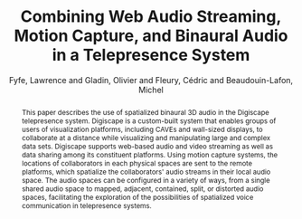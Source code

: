 --- 
  title: "Combining Web Audio Streaming, Motion Capture, and Binaural Audio in a Telepresence System" 
  abstract: "This paper describes the use of spatialized binaural 3D audio in the Digiscape telepresence system. Digiscape is a custom-built system that enables groups of users of visualization platforms, including CAVEs and wall-sized displays, to collaborate at a distance while visualizing and manipulating large and complex data sets. Digiscape supports web-based audio and video streaming as well as data sharing among its constituent platforms. Using motion capture systems, the locations of collaborators in each physical spaces are sent to the remote platforms, which spatialize the collaborators' audio streams in their local audio space. The audio spaces can be configured in a variety of ways, from a single shared audio space to mapped, adjacent, contained, split, or distorted audio spaces, facilitating the exploration of the possibilities of spatialized voice communication in telepresence systems." 
  address: "Berlin" 
  author: "Fyfe, Lawrence and Gladin, Olivier and Fleury, Cédric and Beaudouin-Lafon, Michel" 
  booktitle: "Proceedings of the International Web Audio Conference" 
  editor: "Monschke, Jan and Guttandin, Christoph and Schnell, Norbert and Jenkinson, Thomas and Schaedler, Jack" 
  month: "Proceedings of the International Web Audio Conference"
  pages: "" 
  publisher: "TU Berlin" 
  series: "WAC '18"
  type: "Paper"  
  year: "2018" 
  id: "2018_8" 
  tags: year2018 
  pdflink: /_data/papers/pdf/2018/2018_8.pdf
  ISSN: Can't find it!
---